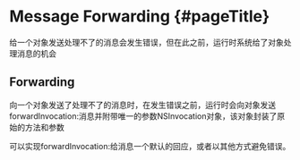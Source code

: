 # Message Forwarding {#pageTitle}

给一个对象发送处理不了的消息会发生错误，但在此之前，运行时系统给了对象处理消息的机会

## Forwarding

向一个对象发送了处理不了的消息时，在发生错误之前，运行时会向对象发送forwardInvocation:消息并附带唯一的参数NSInvocation对象，该对象封装了原始的方法和参数

可以实现forwardInvocation:给消息一个默认的回应，或者以其他方式避免错误。

